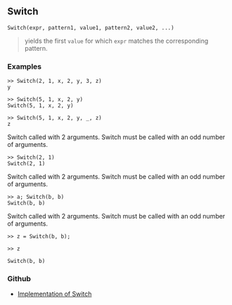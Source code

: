 ## Switch

```
Switch(expr, pattern1, value1, pattern2, value2, ...)
```

> yields the first `value` for which `expr` matches the corresponding pattern.
 
### Examples

```
>> Switch(2, 1, x, 2, y, 3, z)
y

>> Switch(5, 1, x, 2, y)
Switch(5, 1, x, 2, y)

>> Switch(5, 1, x, 2, y, _, z)
z
```

Switch called with 2 arguments. Switch must be called with an odd number of arguments.

```
>> Switch(2, 1)
Switch(2, 1)
```

Switch called with 2 arguments. Switch must be called with an odd number of arguments.

```
>> a; Switch(b, b)
Switch(b, b)
```

Switch called with 2 arguments. Switch must be called with an odd number of arguments.

```
>> z = Switch(b, b);

>> z

Switch(b, b)
```

### Github

* [Implementation of Switch](https://github.com/axkr/symja_android_library/blob/master/symja_android_library/matheclipse-core/src/main/java/org/matheclipse/core/builtin/Programming.java#L2805) 
